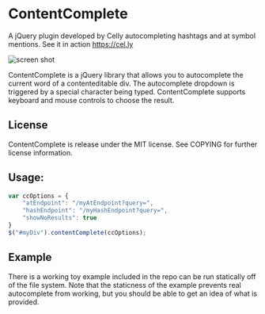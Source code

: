 # ContentComplete

A jQuery plugin developed by Celly autocompleting hashtags and at symbol
mentions. See it in action https://cel.ly

![screen shot]("https://github.com/CellyApp/ContentComplete/tree/master/example/example.png")

ContentComplete is a jQuery library that allows you to autocomplete the current
word of a contenteditable div. The autocomplete dropdown is triggered by a
special character being typed. ContentComplete supports keyboard and mouse
controls to choose the result.

## License
ContentComplete is release under the MIT license. See COPYING for further
license information.

## Usage:

```javascript
var ccOptions = {
    "atEndpoint": "/myAtEndpoint?query=",
    "hashEndpoint": "/myHashEndpoint?query=",
    "showNoResults": true
}
$("#myDiv").contentComplete(ccOptions);
```

## Example
There is a working toy example included in the repo can be run statically off of the file
system. Note that the staticness of the example prevents real autocomplete from working,
but you should be able to get an idea of what is provided.
